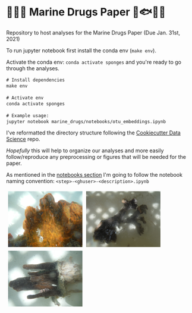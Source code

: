 # :whale2::tropical_fish::octopus: Marine Drugs Paper :shell::fish::whale::dolphin:

Repository to host analyses for the Marine Drugs Paper (Due Jan. 31st, 2021)

To run jupyter notebook first install the conda env (`make env`).

Activate the conda env: `conda activate sponges` and you're ready to go through the analyses.


```shell
# Install dependencies
make env

# Activate env
conda activate sponges

# Example usage:
jupyter notebook marine_drugs/notebooks/otu_embeddings.ipynb
```

I've reformatted the directory structure following the [Cookiecutter Data Science](http://drivendata.github.io/cookiecutter-data-science/#cookiecutter-data-science "Cookiecutter Data Science Site") repo.

*Hopefully* this will help to organize our analyses and more easily follow/reproduce any preprocessing or figures that will be needed for the paper.

As mentioned in the [notebooks section](http://drivendata.github.io/cookiecutter-data-science/#notebooks-are-for-exploration-and-communication) I'm going to follow the notebook naming convention: `<step>-<ghuser>-<description>.ipynb`


<img src="marine_drugs/img/FL2015-43-tedania-ignis.JPG"
     alt="FL2015-43 _Tedania ignis_"
     style="float:left;margin:5px;width:200px;"/>


<img src="marine_drugs/img/FL2015-9-ircinia-felix.JPG"
     alt="FL2015-9 Ircinia felix"
     style="float:left;margin:5px;width:200px;"/>

<img src="marine_drugs/img/FL2015-44-neopetrosia_proxima-or-spheciospongia_versparum.JPG"
     alt="FL2015-44 _Neopetrosia proxima_ or _Spheciospongia versparium_"
     style="float:none;margin:5px;width:200px;"/>
